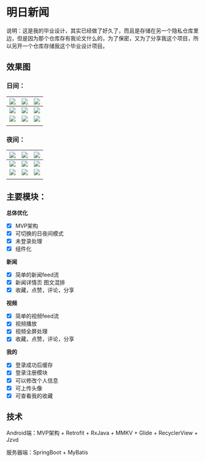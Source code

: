 # 明日新闻

说明：这是我的毕业设计，其实已经做了好久了，而且是存储在另一个隐私仓库里边，但是因为那个仓库存有我论文什么的，为了保密，又为了分享我这个项目，所以另开一个仓库存储我这个毕业设计项目。

## 效果图

### 日间：

| ![](https://cdn.jsdelivr.net/gh/fushaolei/img2/new/202110061820580.jpg) | ![](https://cdn.jsdelivr.net/gh/fushaolei/img2/new/202110061820585.jpg) | ![](https://cdn.jsdelivr.net/gh/fushaolei/img2/new/202110061820584.jpg) |
| ------------------------------------------------------------ | ------------------------------------------------------------ | ------------------------------------------------------------ |
| ![](https://cdn.jsdelivr.net/gh/fushaolei/img2/new/202110061820583.jpg) | ![](https://cdn.jsdelivr.net/gh/fushaolei/img2/new/202110061820586.jpg) | ![](https://cdn.jsdelivr.net/gh/fushaolei/img2/new/202110061820587.jpg) |
| ![](https://cdn.jsdelivr.net/gh/fushaolei/img2/new/202110061820590.jpg) | ![](https://cdn.jsdelivr.net/gh/fushaolei/img2/new/202110061820591.jpg) | ![](https://cdn.jsdelivr.net/gh/fushaolei/img2/new/202110061820589.jpg) |
|                                                              |                                                              |                                                              |

### 夜间：


| ![](https://cdn.jsdelivr.net/gh/fushaolei/img2/new/202110061833608.jpg) | ![](https://cdn.jsdelivr.net/gh/fushaolei/img2/new/202110061833612.jpg) | ![](https://cdn.jsdelivr.net/gh/fushaolei/img2/new/202110061833611.jpg) |
| ------------------------------------------------------------ | ------------------------------------------------------------ | ------------------------------------------------------------ |
| ![](https://cdn.jsdelivr.net/gh/fushaolei/img2/new/202110061833610.jpg) | ![](https://cdn.jsdelivr.net/gh/fushaolei/img2/new/202110061833613.jpg) | ![](https://cdn.jsdelivr.net/gh/fushaolei/img2/new/202110061833614.jpg) |
| ![](https://cdn.jsdelivr.net/gh/fushaolei/img2/new/202110061833618.jpg) | ![](https://cdn.jsdelivr.net/gh/fushaolei/img2/new/202110061833619.jpg) | ![](https://cdn.jsdelivr.net/gh/fushaolei/img2/new/202110061833616.jpg) |
|                                                              |                                                              |                                                              |

## 主要模块：

**总体优化**

- [x] MVP架构
- [x] 可切换的日夜间模式
- [x] 未登录处理
- [x] 组件化

**新闻**

- [x] 简单的新闻feed流
- [x] 新闻详情页 图文混排
- [x] 收藏，点赞，评论，分享

**视频**

- [x] 简单的视频feed流
- [x] 视频播放
- [x] 视频全屏处理
- [x] 收藏，点赞，评论，分享

**我的**

- [x] 登录成功后缓存
- [x] 登录注册模块
- [x] 可以修改个人信息
- [x] 可上传头像
- [x] 可查看我的收藏

## 技术

Android端：MVP架构 + Retrofit + RxJava + MMKV + Glide + RecyclerView + Jzvd

服务器端：SpringBoot + MyBatis
